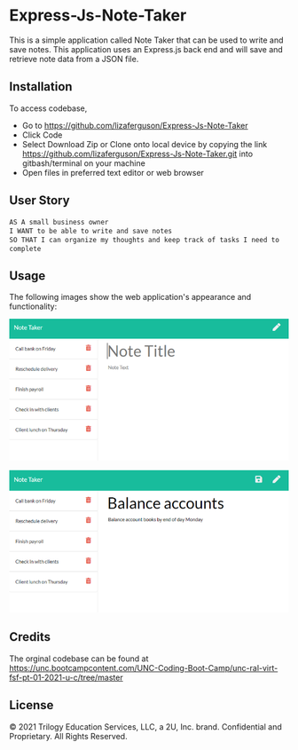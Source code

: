 # Express-Js-Note-Taker

This is a simple application called Note Taker that can be used to write and save notes. This application uses an Express.js back end and will save and retrieve note data from a JSON file.

## Installation
To access codebase,

* Go to https://github.com/lizaferguson/Express-Js-Note-Taker
* Click Code
* Select Download Zip or Clone onto local device by copying the link https://github.com/lizaferguson/Express-Js-Note-Taker.git into gitbash/terminal on your machine
* Open files in preferred text editor or web browser

## User Story

```
AS A small business owner
I WANT to be able to write and save notes
SO THAT I can organize my thoughts and keep track of tasks I need to complete
```

## Usage
The following images show the web application's appearance and functionality: 

![Existing notes are listed in the left-hand column with empty fields on the right-hand side for the new note’s title and text.](./Assets/11-express-homework-demo-01.png)

![Note titled “Balance accounts” reads, “Balance account books by end of day Monday,” with other notes listed on the left.](./Assets/11-express-homework-demo-02.png)

## Credits
The orginal codebase can be found at https://unc.bootcampcontent.com/UNC-Coding-Boot-Camp/unc-ral-virt-fsf-pt-01-2021-u-c/tree/master

## License
© 2021 Trilogy Education Services, LLC, a 2U, Inc. brand. Confidential and Proprietary. All Rights Reserved.
